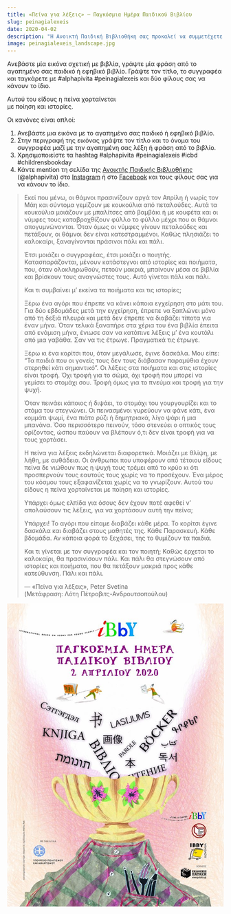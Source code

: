 ```yaml
---
title: «Πείνα για λέξεις» – Παγκόσμια Ημέρα Παιδικού Βιβλίου
slug: peinagialexeis
date: 2020-04-02
description: "H Ανοικτή Παιδική Βιβλιοθήκη σας προκαλεί να συμμετέχετε στο challenge #peinagialexeis για την Ημέρα Παιδικού Βιβλίου, και με αφορμή του φετινό σύνθημα του Σλοβένου συγγραφέα Peter Svetina «Πείνα για Λέξεις»."
image: peinagialexeis_landscape.jpg
---
```


Ανεβάστε μία εικόνα σχετική με βιβλία, γράψτε μία φράση από το αγαπημένο σας παιδικό ή εφηβικό βιβλίο. Γράψτε τον τίτλο, το συγγραφέα και ταγκάρετε με #alphapivita #peinagialexeis και δύο  φίλους σας να κάνουν το ίδιο.

<p class="callout fullwidth">Αυτού του είδους η πείνα χορταίνεται<br> με ποίηση και ιστορίες.</p>

Οι κανόνες είναι απλοί:

1. Ανεβάστε μια εικόνα με το αγαπημένο σας παιδικό ή εφηβικό βιβλίο.
2. Στην περιγραφή της εικόνας γράψτε τον τίτλο και το όνομα του συγγραφέα μαζί με την αγαπημένη σας λέξη ή φράση από το βιβλίο.
3. Χρησιμοποιείστε τα hashtag #alphapivita #peinagialexeis #icbd #childrensbookday
4. Κάντε mention τη σελίδα της [Ανοικτής Παιδικής Βιβλιοθήκης](https://alphapivita.gr]) (@alphapivita) στο [Instagram](https://www.instagram.com/alphapivita/) ή στο [Facebook](https://www.facebook.com/alphapivita/) και τους φίλους σας για να κάνουν το ίδιο.


> Εκεί που μένω, οι θάμνοι πρασινίζουν αργά τον Απρίλη ή νωρίς τον Μάη και σύντομα γεμίζουν με κουκούλια από πεταλούδες. Αυτά τα κουκούλια μοιάζουν με μπαλίτσες από βαμβάκι ή με κουφέτα και οι νύμφες τους καταβροχθίζουν φύλλο το φύλλο μέχρι που οι θάμνοι απογυμνώνονται. Όταν όμως οι νύμφες γίνουν πεταλούδες και πετάξουν, οι θάμνοι δεν είναι κατεστραμμένοι. Καθώς πλησιάζει το καλοκαίρι, ξαναγίνονται πράσινοι πάλι και πάλι.
> 
> Έτσι μοιάζει ο συγγραφέας, έτσι μοιάζει ο ποιητής. Κατασπαράζονται, μένουν κατάστεγνοι από ιστορίες και ποιήματα, που, όταν ολοκληρωθούν, πετούν μακριά, μπαίνουν μέσα σε βιβλία και βρίσκουν τους αναγνώστες τους. Αυτό γίνεται πάλι και πάλι.
> 
> Και τι συμβαίνει μ’ εκείνα τα ποιήματα και τις ιστορίες;
> 
> Ξέρω ένα αγόρι που έπρεπε να κάνει κάποια εγχείρηση στο μάτι του. Για δύο εβδομάδες μετά την εγχείρηση, έπρεπε να ξαπλώνει μόνο από τη δεξιά πλευρά και μετά δεν έπρεπε να διαβάζει τίποτα για έναν μήνα. Όταν τελικά ξαναπήρε στα χέρια του ένα βιβλία έπειτα από ενάμιση μήνα, ένιωσε σαν να κατάπινε λέξεις μ’ ένα κουτάλι από μια γαβάθα. Σαν να τις έτρωγε. Πραγματικά τις έτρωγε.
> 
> Ξέρω κι ένα κορίτσι που, όταν μεγάλωσε, έγινε δασκάλα. Μου είπε: “Τα παιδιά που οι γονείς τους δεν τους διάβασαν παραμύθια έχουν στερηθεί κάτι σημαντικό”.
> Οι λέξεις στα ποιήματα και στις ιστορίες είναι τροφή. Όχι τροφή για το σώμα, όχι τροφή που μπορεί να γεμίσει το στομάχι σου. Τροφή όμως για το πνεύμα και τροφή για την ψυχή.
> 
> Όταν πεινάει κάποιος ή διψάει, το στομάχι του γουργουρίζει και το στόμα του στεγνώνει. Οι πεινασμένοι γυρεύουν να φάνε κάτι, ένα κομμάτι ψωμί, ένα πιάτο ρύζι ή δημητριακά, λίγο ψάρι ή μια μπανάνα. Όσο περισσότερο πεινούν, τόσο στενεύει ο οπτικός τους ορίζοντας, ώσπου παύουν να βλέπουν ό,τι δεν είναι τροφή για να τους χορτάσει.
> 
> Η πείνα για λέξεις εκδηλώνεται διαφορετικά. Μοιάζει με θλίψη, με λήθη, με αυθάδεια. Οι άνθρωποι που υποφέρουν από τέτοιου είδους πείνα δε νιώθουν πως η ψυχή τους τρέμει από το κρύο κι ότι προσπερνούν τους εαυτούς τους χωρίς να το προσέχουν. Ένα μέρος του κόσμου τους εξαφανίζεται χωρίς να το γνωρίζουν.
> Αυτού του είδους η πείνα χορταίνεται με ποίηση και ιστορίες.
> 
> Υπάρχει όμως ελπίδα για όσους δεν έχουν ποτέ αφεθεί ν’ απολαύσουν τις λέξεις, για να χορτάσουν αυτή την πείνα;
> 
> Υπάρχει! Το αγόρι που είπαμε διαβάζει κάθε μέρα. Το κορίτσι έγινε δασκάλα και διαβάζει στους μαθητές της. Κάθε Παρασκευή. Κάθε βδομάδα. Αν κάποια φορά το ξεχάσει, της το θυμίζουν τα παιδιά.
> 
> Και τι γίνεται με τον συγγραφέα και τον ποιητή; Καθώς έρχεται το καλοκαίρι, θα πρασινίσουν πάλι. Και πάλι θα στεγνώσουν από ιστορίες και ποιήματα, που θα πετάξουν μακριά προς κάθε κατεύθυνση. Πάλι και πάλι.
> 
> — «Πείνα για λέξεις», Peter Svetina  
> (Μετάφραση: Λότη Πέτροβιτς-Ανδρουτσοπούλου)


![](./poster-ibby.jpg)